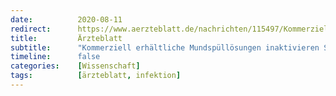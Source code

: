 ```yaml
---
date:          2020-08-11
redirect:      https://www.aerzteblatt.de/nachrichten/115497/Kommerziell-erhaeltliche-Mundspuelloesungen-inaktivieren-SARS-CoV-2-im-Labor
title:         Ärzteblatt
subtitle:      "Kommerziell erhältliche Mundspüllösungen inaktivieren SARS-CoV-2 im Labor"
timeline:      false
categories:    [Wissenschaft]
tags:          [ärzteblatt, infektion]
---
```

